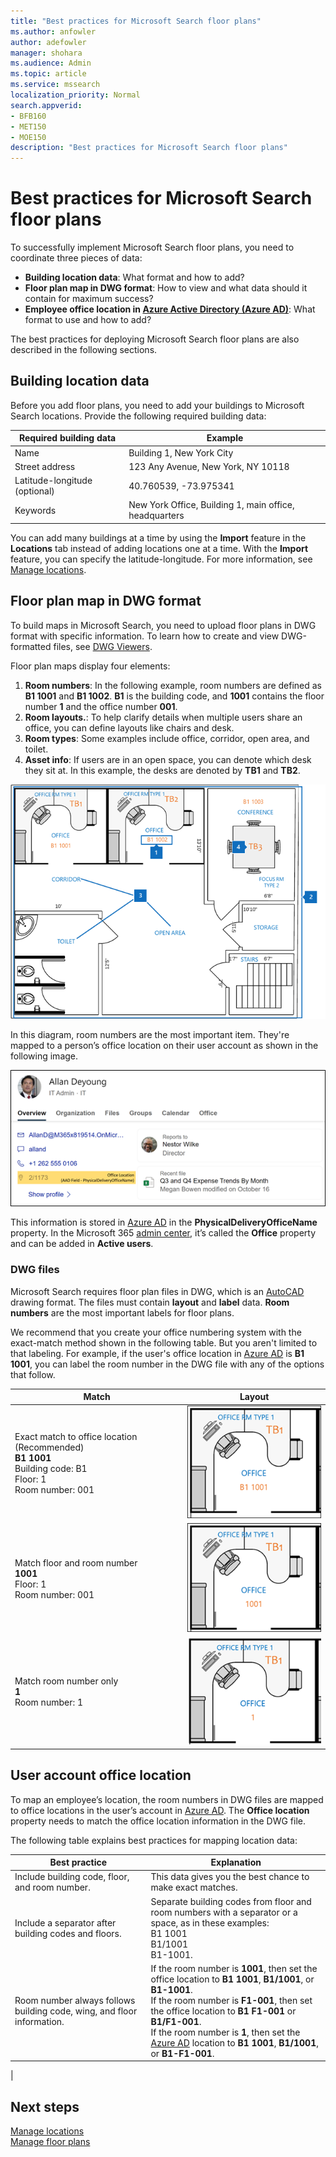```yaml
---
title: "Best practices for Microsoft Search floor plans"
ms.author: anfowler
author: adefowler
manager: shohara
ms.audience: Admin
ms.topic: article
ms.service: mssearch
localization_priority: Normal
search.appverid:
- BFB160
- MET150
- MOE150
description: "Best practices for Microsoft Search floor plans"
---
```

# Best practices for Microsoft Search floor plans

To successfully implement Microsoft Search floor plans, you need to coordinate three pieces of data:

- **Building location data**: What format and how to add?
- **Floor plan map in DWG format**: How to view and what data should it contain for maximum success?
- **Employee office location in [Azure Active Directory (Azure AD)](https://azure.microsoft.com/services/active-directory/)**: What format to use and how to add? <br>

The best practices for deploying Microsoft Search floor plans are also described in the following sections.

## Building location data
Before you add floor plans, you need to add your buildings to Microsoft Search locations. Provide the following required building data:

|Required building data  |Example  |
|---------|---------|
|Name     |    Building 1, New York City     |
|Street address     |     123 Any Avenue, New York, NY 10118  |
|Latitude-longitude  (optional)   |    40.760539, -73.975341      |
|Keywords     |    New York Office, Building 1, main office, headquarters     |

You can add many buildings at a time by using the **Import** feature in the **Locations** tab instead of adding locations one at a time. With the **Import** feature, you can specify the latitude-longitude. For more information, see [Manage locations](manage-locations.md).

## Floor plan map in DWG format
To build maps in Microsoft Search, you need to upload floor plans in DWG format with specific information. To learn how to create and view DWG-formatted files, see [DWG Viewers](https://www.autodesk.in/products/dwg). 

Floor plan maps display four elements:

1. **Room numbers**: In the following example, room numbers are defined as **B1 1001** and **B1 1002**. **B1** is the building code, and **1001** contains the floor number **1** and the office number **001**.
1. **Room layouts.**: To help clarify details when multiple users share an office, you can define layouts like chairs and desk.
1. **Room types**: Some examples include office, corridor, open area, and toilet.
1. **Asset info**: If users are in an open space, you can denote which desk they sit at. In this example, the desks are denoted by **TB1** and **TB2**.

![Simple office map showing how to label room numbers, assets, and room types](media/Floorplans-LayoutwithCallouts.png)

In this diagram, room numbers are the most important item. They're mapped to a person’s office location on their user account as shown in the following image.

![Overview tab of the people search result card showing the user's details, including office location](media/floorplans-peoplecard.png)

This information is stored in [Azure AD](https://azure.microsoft.com/services/active-directory/) in the **PhysicalDeliveryOfficeName** property. In the Microsoft 365 [admin center](https://admin.microsoft.com), it’s called the **Office** property and can be added in **Active users**.

### DWG files
Microsoft Search requires floor plan files in DWG, which is an [AutoCAD](https://www.autodesk.com/autocad) drawing format. The files must contain **layout** and **label** data. **Room numbers** are the most important labels for floor plans.

We recommend that you create your office numbering system with the exact-match method shown in the following table. But you aren't limited to that labeling. For example, if the user's office location in [Azure AD](https://azure.microsoft.com/services/active-directory/) is **B1 1001**, you can label the room number in the DWG file with any of the options that follow.

|Match  |Layout  |
|---------|---------|
|Exact match to office location (Recommended) <br> **B1 1001** <br> Building code: B1<br>Floor: 1 <br>Room number: 001    |    ![Single office floor plan with the office number "B1 1001"](media/floorplans-layoutexactmatch.png)     |
|Match floor and room number <br> **1001**<br>Floor: 1 <br>Room number: 001    |   ![Single office floor plan with the office number "1001"](media/floorplans-layoutfloorroom.png)   |
|Match room number only <br> **1**<br>Room number: 1        |    ![Single office floor map with the office number "1"](media/floorplans-layoutroomonly.png)     |

## User account office location
To map an employee’s location, the room numbers in DWG files are mapped to office locations in the user’s account in [Azure AD](https://azure.microsoft.com/services/active-directory/). The **Office location** property needs to match the office location information in the DWG file.

The following table explains best practices for mapping location data:

|Best practice  |Explanation |
|---------|---------|
|Include building code, floor, and room number.     |   This data gives you the best chance to make exact matches.     |
|Include a separator after building codes and floors.     |  Separate building codes from floor and room numbers with a separator or a space, as in these examples:<br> B1 1001<br> B1/1001 <br> B1-1001.   |
|Room number always follows building code, wing, and floor information.     |  If the room number is **1001**, then set the office location to **B1 1001**, **B1/1001**, or **B1-1001**. <br> If the room number is **F1-001**, then set the office location to **B1 F1-001** or **B1/F1-001**. <br> If the room number is **1**, then set the [Azure AD](https://azure.microsoft.com/services/active-directory/) location to **B1 1001**, **B1/1001**, or **B1-F1-001**.       |
|

## Next steps
[Manage locations](manage-locations.md)<br>
[Manage floor plans](manage-floorplans.md)